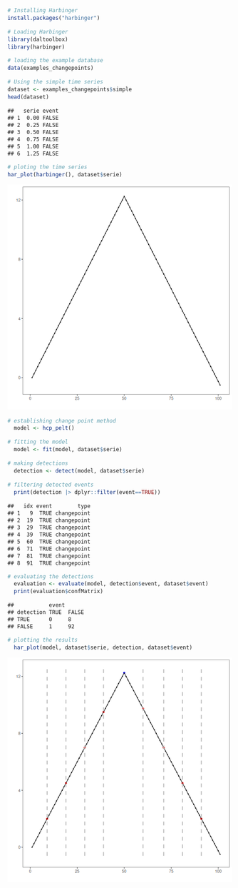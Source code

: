 
``` r
# Installing Harbinger
install.packages("harbinger")
```


``` r
# Loading Harbinger
library(daltoolbox)
library(harbinger) 
```


``` r
# loading the example database
data(examples_changepoints)
```


``` r
# Using the simple time series 
dataset <- examples_changepoints$simple
head(dataset)
```

```
##   serie event
## 1  0.00 FALSE
## 2  0.25 FALSE
## 3  0.50 FALSE
## 4  0.75 FALSE
## 5  1.00 FALSE
## 6  1.25 FALSE
```


``` r
# ploting the time series
har_plot(harbinger(), dataset$serie)
```

![plot of chunk unnamed-chunk-5](fig/hcp_pelt/unnamed-chunk-5-1.png)


``` r
# establishing change point method 
  model <- hcp_pelt()
```


``` r
# fitting the model
  model <- fit(model, dataset$serie)
```


``` r
# making detections
  detection <- detect(model, dataset$serie)
```


``` r
# filtering detected events
  print(detection |> dplyr::filter(event==TRUE))
```

```
##   idx event        type
## 1   9  TRUE changepoint
## 2  19  TRUE changepoint
## 3  29  TRUE changepoint
## 4  39  TRUE changepoint
## 5  60  TRUE changepoint
## 6  71  TRUE changepoint
## 7  81  TRUE changepoint
## 8  91  TRUE changepoint
```


``` r
# evaluating the detections
  evaluation <- evaluate(model, detection$event, dataset$event)
  print(evaluation$confMatrix)
```

```
##           event      
## detection TRUE  FALSE
## TRUE      0     8    
## FALSE     1     92
```


``` r
# plotting the results
  har_plot(model, dataset$serie, detection, dataset$event)
```

![plot of chunk unnamed-chunk-11](fig/hcp_pelt/unnamed-chunk-11-1.png)

